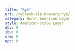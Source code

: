 ```yaml
---
title: "Rye"
url: /redhook-ale-brewery/rye/
category: North American Lager
style: American-Style Lager
abv: 0
ibu: 0
srm: 0
upc: 0
---
```


